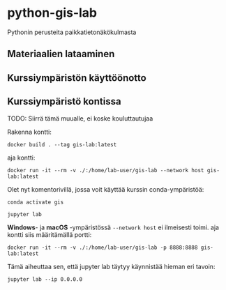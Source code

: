 # python-gis-lab

Pythonin perusteita paikkatietonäkökulmasta

<!-- TODO: think about separating some themes into separate files. For example
into docs/ -->

## Materiaalien lataaminen

## Kurssiympäristön käyttöönotto

## Kurssiympäristö kontissa

TODO: Siirrä tämä muualle, ei koske kouluttautujaa

Rakenna kontti:

```console
docker build . --tag gis-lab:latest
```

aja kontti:

```console
docker run -it --rm -v ./:/home/lab-user/gis-lab --network host gis-lab:latest
```

Olet nyt komentorivillä, jossa voit käyttää kurssin conda-ympäristöä:

```console
conda activate gis
```

```console
jupyter lab
```

**Windows**- ja **macOS** -ympäristössä `--network host` ei ilmeisesti toimi.
aja kontti siis määritämällä portti:

```console
docker run -it --rm -v ./:/home/lab-user/gis-lab -p 8888:8888 gis-lab:latest
```

Tämä aiheuttaa sen, että jupyter lab täytyy käynnistää hieman eri tavoin:

```console
jupyter lab --ip 0.0.0.0
```

